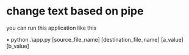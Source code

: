 # change text based on pipe

you can run this application like this

•	python .\app.py [source_file_name] [destination_file_name] [a_value] [b_value]
